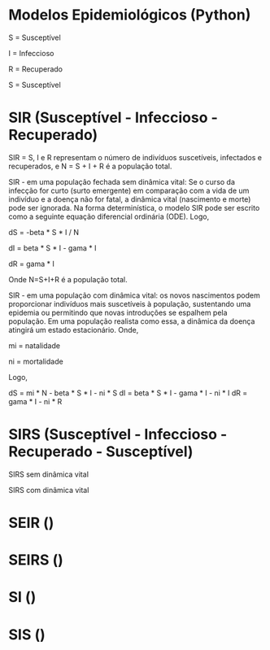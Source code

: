 # Modelos Epidemiológicos (Python) 

S = Susceptível

I = Infeccioso

R = Recuperado

S = Susceptível

# SIR (Susceptível - Infeccioso - Recuperado)

SIR = S, I e R representam o número de indivíduos suscetíveis, infectados e recuperados, e N = S + I + R é a população total.

  SIR - em uma população fechada sem dinâmica vital: Se o curso da infecção for curto (surto emergente) em comparação com a vida de um indivíduo e a doença não for fatal, a dinâmica vital (nascimento e morte) pode ser ignorada. Na forma determinística, o modelo SIR pode ser escrito como a seguinte equação diferencial ordinária (ODE).
  Logo,
  
  dS = -beta * S * I / N
  
  dI = beta * S * I - gama * I
  
  dR = gama * I
  
  Onde N=S+I+R é a população total.
  
  SIR - em uma população com dinâmica vital: os novos nascimentos podem proporcionar indivíduos mais suscetíveis à população, sustentando uma epidemia ou permitindo que novas introduções se espalhem pela população. Em uma população realista como essa, a dinâmica da doença atingirá um estado estacionário.
  Onde,
  
  mi = natalidade
  
  ni = mortalidade
  
  Logo,
  
  dS = mi * N - beta * S * I - ni * S
  dI = beta * S * I - gama * I - ni * I
  dR = gama * I - ni * R

# SIRS (Susceptível - Infeccioso - Recuperado - Susceptível)


  SIRS sem dinâmica vital
  
  SIRS com dinâmica vital

# SEIR ()

# SEIRS ()

# SI ()

# SIS ()
